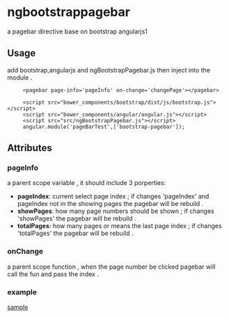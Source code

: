 # ngbootstrappagebar
a pagebar directive base on bootstrap  angularjs1
## Usage
add bootstrap,angularjs and ngBootstrapPagebar.js then inject into the module .
```
     <pagebar page-info='pageInfo' on-change='changePage'></pagebar>
 
     <script src="bower_components/bootstrap/dist/js/bootstrap.js"></script>
     <script src="bower_components/angular/angular.js"></script>
     <script src="src/ngBootstrapPagebar.js"></script>
     angular.module('pageBarTest',['bootstrap-pagebar']);
```

## Attributes

### pageInfo
a parent scope variable , it should include 3 porperties:
- **pageIndex**: current select page index ;  if changes 'pageIndex' and pageIndex not in the showing pages the pagebar will be rebuild .
- **showPages**: how many page numbers should be shown ;  if changes 'showPages' the pagebar will be rebuild .
- **totalPages**: how many pages or means the last page index ;  if changes 'totalPages'  the pagebar will be rebuild .

### onChange
a parent scope function , when the page number be clicked pagebar will call the fun and pass the index .

### example
[sample](https://kklldog.github.io/ngbootstrappagebar_sample.html)

